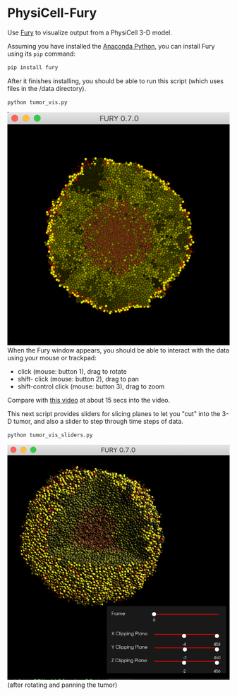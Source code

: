 # PhysiCell-Fury

Use [Fury](https://fury.gl/) to visualize output from a PhysiCell 3-D model.

Assuming you have installed the [Anaconda Python](https://www.anaconda.com/products/individual), you can install Fury using its `pip` command:

```bash
pip install fury
```
After it finishes installing, you should be able to run this script (which uses files in the /data directory). 
```bash
python tumor_vis.py
```
![](images/tumor_vis.png)
When the Fury window appears, you should be able to interact with the data using your mouse or trackpad:
* click (mouse: button 1),  drag to rotate
* shift- click (mouse: button 2), drag to pan
* shift-control click (mouse: button 3), drag to zoom


Compare with [this video](https://www.youtube.com/watch?v=16EyDBf0l_M&list=PL1IHi3Kb0zyn-HBXeMBLjTU_-rFEKqFKM&index=1) at about 15 secs into the video.

This next script provides sliders for slicing planes to let you "cut" into the 3-D tumor, and also a slider to step through time steps of data.

```bash
python tumor_vis_sliders.py
```
![](images/tumor_vis_sliders.png)
(after rotating and panning the tumor)